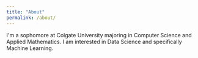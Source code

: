 ```yaml
---
title: "About"
permalink: /about/
---
```


I'm a sophomore at Colgate University majoring in Computer Science and Applied Mathematics. I am interested in Data Science and specifically Machine Learning.
